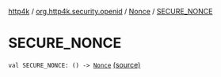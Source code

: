 [http4k](../../index.md) / [org.http4k.security.openid](../index.md) / [Nonce](index.md) / [SECURE_NONCE](./-s-e-c-u-r-e_-n-o-n-c-e.md)

# SECURE_NONCE

`val SECURE_NONCE: () -> `[`Nonce`](index.md) [(source)](https://github.com/http4k/http4k/blob/master/http4k-security-oauth/src/main/kotlin/org/http4k/security/openid/Nonce.kt#L8)